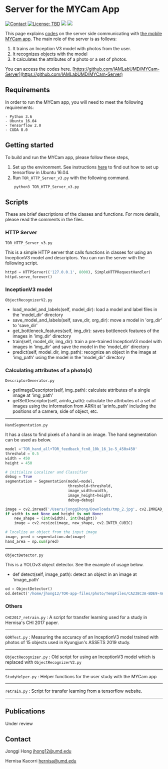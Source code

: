 # Server for the MYCam App

<a href="https://jonggi.github.io"><img src="https://img.shields.io/badge/contact-Jonggi Hong-blue.svg?style=flat" alt="Contact"/></a>
<a href="LICENSE.md"><img src="https://img.shields.io/badge/license-TBD-red.svg?style=flat" alt="License: TBD"/></a>
<img src="https://img.shields.io/badge/platform-Linux-green"/> 
<img src="https://img.shields.io/badge/language-Python 3.6-lightblue"/>

This page explains [codes](https://github.com/IAMLabUMD/MYCam-Server) on the server side communicating with [the mobile MYCam app](https://github.com/IAMLabUMD/MYCam-Mobile). The main role of the server is as follows:
1. It trains an Inception V3 model with photos from the user.
2. It recognizes objects with the model
3. It calculates the attributes of a photo or a set of photos. 

You can access the codes here. [https://github.com/IAMLabUMD/MYCam-Server](https://github.com/IAMLabUMD/MYCam-Server)


## Requirements
In order to run the MYCam app, you will need to meet the following requirements:
```
- Python 3.6
- Ubuntu 16.04
- Tensorflow 2.0 
- CUDA 8.0
```

## Getting started
To build and run the MYCam app, please follow these steps,
1. Set up the environment. See instructions [here](https://www.tensorflow.org/install/pip) to find out how to set up tensorflow in Ubuntu 16.04.
2. Run `TOR_HTTP_Server_v3.py` with the following command.
```
    python3 TOR_HTTP_Server_v3.py
```

## Scripts
These are brief descriptions of the classes and functions. For more details, please read the comments in the files.

### HTTP Server 
`TOR_HTTP_Server_v3.py`

This is a simple HTTP server that calls functions in classes for using an InceptionV3 model and descriptors. You can run the server with the following script.
```python
httpd = HTTPServer(('127.0.0.1', 8000), SimpleHTTPRequestHandler)
httpd.serve_forever()
```

### InceptionV3 model
`ObjectRecognizerV2.py`
* load_model_and_labels(self, model_dir): load a model and label files in the 'model_dir' directory
* save_model_and_labels(self, save_dir, org_dir): move a model in 'org_dir' to 'save_dir'
* get_bottleneck_features(self, img_dir): saves bottleneck features of the images in 'img_dir' directory
* train(self, model_dir, img_dir): train a pre-trained InceptionV3 model with images in 'img_dir' and save the model in the 'model_dir' directory
* predict(self, model_dir, img_path): recognize an object in the image at 'img_path' using the model in the 'model_dir' directory

### Calculating attributes of a photo(s)
`DescriptorGenerator.py`
* getImageDescriptor(self, img_path): calculate attributes of a single image at 'img_path'
* getSetDescriptor(self, arinfo_path): calculate the attributes of a set of images using the information from ARKit at 'arinfo_path' including the positions of a camera, side of object, etc.
---
`HandSegmentation.py`

It has a class to find pixels of a hand in an image. The hand segmentation can be used as below.
```python
model ='TOR_hand_all+TOR_feedback_fcn8_10k_16_1e-5_450x450'
threshold = 0.5
width = 450
height = 450

# initialize Localizer and Classifier
debug = True
segmentation = Segmentation(model=model,
                            threshold=threshold,
                            image_width=width,
                            image_height=height,
                            debug=debug)

image = cv2.imread('/Users/jonggihong/Downloads/tmp_2.jpg', cv2.IMREAD_COLOR)
if width is not None and height is not None:
    new_shape = (int(width), int(height))
    image = cv2.resize(image, new_shape, cv2.INTER_CUBIC)

# localize an object from the input image
image, pred = segmentation.do(image)
hand_area = np.sum(pred)
```
---

`ObjectDetector.py`

This is a YOLOv3 object detector. See the example of usage below.

* def detect(self, image_path): detect an object in an image at 'image_path'

```python
od = ObjectDetector()
od.detect('/home/jhong12/TOR-app-files/photo/TempFiles/CA238C3A-BDE9-4A7F-8CCA-76956A9ABD83/tmp_2.jpg')
```

### Others
`CHI2017_retrain.py`
: A script for transfer learning used for a study in Hernisa's CHI 2017 paper.

---

`GORTest.py`
: Measuring the accuracy of an InceptionV3 model trained with photos of 15 objects used in Kyungjun's ASSETS 2019 study. 

---

`ObjectRecognizer.py`
: Old script for using an InceptionV3 model which is replaced with `ObjectRecognizerV2.py` 

---

`StudyHelper.py`
: Helper functions for the user study with the MYCam app

---

`retrain.py`
: Script for transfer learning from a tensorflow website.

---


## Publications
Under review

## Contact
Jonggi Hong <jhong12@umd.edu>

Hernisa Kacorri <hernisa@umd.edu>
